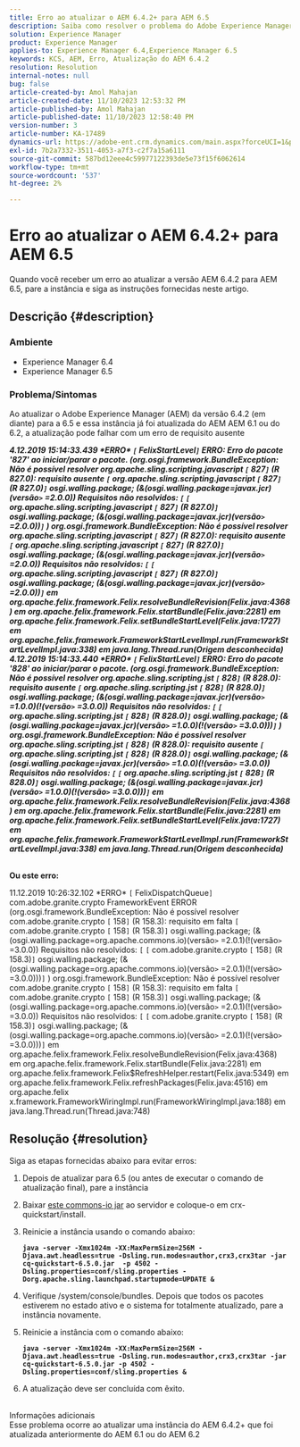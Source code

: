 ```yaml
---
title: Erro ao atualizar o AEM 6.4.2+ para AEM 6.5
description: Saiba como resolver o problema do Adobe Experience Manager em que ocorre um erro ao atualizar o AEM versão 6.4.2 para 6.5.
solution: Experience Manager
product: Experience Manager
applies-to: Experience Manager 6.4,Experience Manager 6.5
keywords: KCS, AEM, Erro, Atualização do AEM 6.4.2
resolution: Resolution
internal-notes: null
bug: false
article-created-by: Amol Mahajan
article-created-date: 11/10/2023 12:53:32 PM
article-published-by: Amol Mahajan
article-published-date: 11/10/2023 12:58:40 PM
version-number: 3
article-number: KA-17489
dynamics-url: https://adobe-ent.crm.dynamics.com/main.aspx?forceUCI=1&pagetype=entityrecord&etn=knowledgearticle&id=b6cbe324-c87f-ee11-8179-6045bd006b25
exl-id: 7b2a7332-3511-4053-a7f3-c2f7a15a6111
source-git-commit: 587bd12eee4c59977122393de5e73f15f6062614
workflow-type: tm+mt
source-wordcount: '537'
ht-degree: 2%

---
```


# Erro ao atualizar o AEM 6.4.2+ para AEM 6.5


Quando você receber um erro ao atualizar a versão AEM 6.4.2 para AEM 6.5, pare a instância e siga as instruções fornecidas neste artigo.

## Descrição {#description}


### <b>Ambiente</b>

- Experience Manager 6.4
- Experience Manager 6.5


### <b>Problema/Sintomas</b>

Ao atualizar o Adobe Experience Manager (AEM) da versão 6.4.2 (em diante) para a 6.5 e essa instância já foi atualizada do AEM AEM 6.1 ou do 6.2, a atualização pode falhar com um erro de requisito ausente

<b>*4.12.2019 15:14:33.439 \*ERRO\* `[` FelixStartLevel`]`  ERRO: Erro do pacote &#39;827&#39; ao iniciar/parar o pacote. (org.osgi.framework.BundleException: Não é possível resolver org.apache.sling.scripting.javascript `[` 827`]` (R 827.0): requisito ausente `[` org.apache.sling.scripting.javascript `[` 827`]` (R 827.0)`]`  osgi.walling.package; (&amp;(osgi.walling.package=javax.jcr)(versão`>` =2.0.0)) Requisitos não resolvidos: `[` `[` org.apache.sling.scripting.javascript `[` 827`]` (R 827.0)`]`  osgi.walling.package; (&amp;(osgi.walling.package=javax.jcr)(versão`>` =2.0.0))`]` )*
*org.osgi.framework.BundleException: Não é possível resolver org.apache.sling.scripting.javascript `[` 827`]` (R 827.0): requisito ausente `[` org.apache.sling.scripting.javascript `[` 827`]` (R 827.0)`]`  osgi.walling.package; (&amp;(osgi.walling.package=javax.jcr)(versão`>` =2.0.0)) Requisitos não resolvidos: `[` `[` org.apache.sling.scripting.javascript `[` 827`]` (R 827.0)`]`  osgi.walling.package; (&amp;(osgi.walling.package=javax.jcr)(versão`>` =2.0.0))`]`*
*em org.apache.felix.framework.Felix.resolveBundleRevision(Felix.java:4368)*
*em org.apache.felix.framework.Felix.startBundle(Felix.java:2281)*
*em org.apache.felix.framework.Felix.setBundleStartLevel(Felix.java:1727)*
*em org.apache.felix.framework.FrameworkStartLevelImpl.run(FrameworkStartLevelImpl.java:338)*
*em java.lang.Thread.run(Origem desconhecida)*
*4.12.2019 15:14:33.440 \*ERRO\* `[` FelixStartLevel`]`  ERRO: Erro do pacote &#39;828&#39; ao iniciar/parar o pacote. (org.osgi.framework.BundleException: Não é possível resolver org.apache.sling.scripting.jst `[` 828`]` (R 828.0): requisito ausente `[` org.apache.sling.scripting.jst `[` 828`]` (R 828.0)`]`  osgi.walling.package; (&amp;(osgi.walling.package=javax.jcr)(versão`>` =1.0.0)(!(versão`>` =3.0.0)) Requisitos não resolvidos: `[` `[` org.apache.sling.scripting.jst `[` 828`]` (R 828.0)`]`  osgi.walling.package; (&amp;(osgi.walling.package=javax.jcr)(versão`>` =1.0.0)(!(versão`>` =3.0.0)))`]` )*
*org.osgi.framework.BundleException: Não é possível resolver org.apache.sling.scripting.jst `[` 828`]` (R 828.0): requisito ausente `[` org.apache.sling.scripting.jst `[` 828`]` (R 828.0)`]`  osgi.walling.package; (&amp;(osgi.walling.package=javax.jcr)(versão`>` =1.0.0)(!(versão`>` =3.0.0)) Requisitos não resolvidos: `[` `[` org.apache.sling.scripting.jst `[` 828`]` (R 828.0)`]`  osgi.walling.package; (&amp;(osgi.walling.package=javax.jcr)(versão`>` =1.0.0)(!(versão`>` =3.0.0)))`]`*
*em org.apache.felix.framework.Felix.resolveBundleRevision(Felix.java:4368)*
*em org.apache.felix.framework.Felix.startBundle(Felix.java:2281)*
*em org.apache.felix.framework.Felix.setBundleStartLevel(Felix.java:1727)*
*em org.apache.felix.framework.FrameworkStartLevelImpl.run(FrameworkStartLevelImpl.java:338)*
*em java.lang.Thread.run(Origem desconhecida)*

<br>Ou este erro:</b>

11.12.2019 10:26:32.102 \*ERRO\* `[` FelixDispatchQueue`]`  com.adobe.granite.crypto FrameworkEvent ERROR (org.osgi.framework.BundleException: Não é possível resolver com.adobe.granite.crypto `[` 158`]` (R 158.3): requisito em falta `[` com.adobe.granite.crypto `[` 158`]` (R 158.3)`]`  osgi.walling.package; (&amp;(osgi.walling.package=org.apache.commons.io)(versão`>` =2.0.1)(!(versão`>` =3.0.0)) Requisitos não resolvidos: `[` `[` com.adobe.granite.crypto `[` 158`]` (R 158.3)`]`  osgi.walling.package; (&amp;(osgi.walling.package=org.apache.commons.io)(versão`>` =2.0.1)(!(versão`>` =3.0.0)))`]` ) org.osgi.framework.BundleException: Não é possível resolver com.adobe.granite.crypto `[` 158`]` (R 158.3): requisito em falta `[` com.adobe.granite.crypto `[` 158`]` (R 158.3)`]`  osgi.walling.package; (&amp;(osgi.walling.package=org.apache.commons.io)(versão`>` =2.0.1)(!(versão`>` =3.0.0)) Requisitos não resolvidos: `[` `[` com.adobe.granite.crypto `[` 158`]` (R 158.3)`]`  osgi.walling.package; (&amp;(osgi.walling.package=org.apache.commons.io)(versão`>` =2.0.1)(!(versão`>` =3.0.0)))`]`
em org.apache.felix.framework.Felix.resolveBundleRevision(Felix.java:4368) em org.apache.felix.framework.Felix.startBundle(Felix.java:2281) em org.apache.felix.framework.Felix$RefreshHelper.restart(Felix.java:5349) em org.apache.felix.framework.Felix.refreshPackages(Felix.java:4516) em org.apache.felix x.framework.FrameworkWiringImpl.run(FrameworkWiringImpl.java:188) em java.lang.Thread.run(Thread.java:748)


## Resolução {#resolution}

Siga as etapas fornecidas abaixo para evitar erros:
1. Depois de atualizar para 6.5 (ou antes de executar o comando de atualização final), pare a instância
2. Baixar [este commons-io jar](https://repo1.maven.org/maven2/commons-io/commons-io/2.6/commons-io-2.6.jar) ao servidor e coloque-o em crx-quickstart/install.
3. Reinicie a instância usando o comando abaixo:

   <b>`java -server -Xmx1024m -XX:MaxPermSize=256M -Djava.awt.headless=true -Dsling.run.modes=author,crx3,crx3tar -jar cq-quickstart-6.5.0.jar  -p 4502 -Dsling.properties=conf/sling.properties -Dorg.apache.sling.launchpad.startupmode=UPDATE &`</b>
4. Verifique /system/console/bundles. Depois que todos os pacotes estiverem no estado ativo e o sistema for totalmente atualizado, pare a instância novamente.
5. Reinicie a instância com o comando abaixo:

   <b>`java -server -Xmx1024m -XX:MaxPermSize=256M -Djava.awt.headless=true -Dsling.run.modes=author,crx3,crx3tar -jar cq-quickstart-6.5.0.jar -p 4502 -Dsling.properties=conf/sling.properties &`</b>
6. A atualização deve ser concluída com êxito.

<br>Informações adicionais<br>
Esse problema ocorre ao atualizar uma instância do AEM 6.4.2+ que foi atualizada anteriormente do AEM 6.1 ou do AEM 6.2
